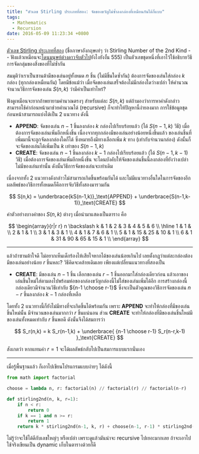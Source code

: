 ```yaml
---
title: "ตัวเลข Stirling ประเภทที่สอง: จัดของขวัญไม่ซ้ำลงกล่องที่เหมือนกันได้กี่แบบ"
tags:
  - Mathematics
  - Recursion
date: 2016-05-09 11:23:34 +0800
---
```


[ตัวเลข Stirling ประเภทที่สอง][stirling 2nd] (ชื่อภาษาอังกฤษเท่ๆ ว่า Stirling Number of the 2nd Kind -- ฟังแล้วเหมือนจะ[โดนมนุษย์ต่างดาวจับตัวไป][ufo encounter joke]ยังไงยังงั้น 555) เป็นตัวเลขชุดหนึ่งที่เอาไว้ใช้อธิบายวิธีการจัดกลุ่มของสิ่งของที่ไม่ซ้ำกัน

สมมุติว่าเราเป็นซานต้ามีของเล่นอยู่ทั้งหมด $n$ ชิ้น (ไม่มีชิ้นใดซ้ำกัน) ต้องการจัดของเล่นใส่กล่อง $k$ กล่อง (ทุกกล่องเหมือนกัน) โดยมีข้อแม้ว่า เมื่อจัดของเล่นเสร็จต้องไม่มีกล่องใดว่างเปล่า ให้คำนวณจำนวนวิธีการจัดของเล่น $S(n,k)$ ว่ามีค่าเป็นเท่าไหร่?

ฟังดูเหมือนจะยากถ้าพยายามคำนวณตรงๆ สำหรับแต่ละ $S(n,k)$ แต่ถ้ามองว่าการหาค่าดังกล่าวสามารถใช้ค่าก่อนหน้ามาช่วยคำนวณได้ (recursive) ก็จะทำให้ปัญหานี้ง่ายลงมาก การใช้ข้อมูลชุดก่อนหน้าสามารถแบ่งได้เป็น 2 แนวทาง ดังนี้

- __APPEND__: จัดของเล่น $n-1$ ชิ้นลงกล่อง $k$ กล่องไปเรียบร้อยแล้ว (ได้ $S(n-1,k)$ วิธี) เมื่อต้องการจัดของเล่นเพิ่มอีกหนึ่งชิ้น เนื่องจากทุกกล่องมีของเล่นอย่างน้อยหนึ่งชิ้นแล้ว ของเล่นชิ้นที่เพิ่มมานี้จะถูกจัดลงกล่องใดก็ได้ ซึ่งหมายถึงมีทางเลือกเพิ่ม $k$ ทาง (เท่ากับจำนวนกล่อง) ดังนั้นก็จะจัดของเล่นได้เพิ่มเป็น $k$ เท่าของ $S(n-1,k)$
- __CREATE__: จัดของเล่น $n-1$ ชิ้นลงกล่อง $k-1$ กล่องไปเรียบร้อยแล้ว (ได้ $S(n-1,k-1)$ วิธี) เมื่อต้องการจัดของเล่นเพิ่มอีกหนึ่งชิ้น จะโดนบังคับให้จัดของเล่นชิ้นนี้ลงกล่องที่ยังว่างเปล่าไม่มีของเล่นเท่านั้น ดังนั้นวิธีการจัดของเล่นจะเท่าเดิม

เนื่องจากทั้ง 2 แนวทางดังกล่าวไม่สามารถเกิดขึ้นพร้อมกันได้ และไม่มีแนวทางอื่นใดในการจัดของอีก ผลลัพธ์ของวิธีการทั้งหมดก็คือการจับวิธีทั้งสองมารวมกัน

$$
    S(n,k) = \underbrace{kS(n-1,k)}_\text{APPEND}
           + \underbrace{S(n-1,k-1)}_\text{CREATE}
$$

ค่าตัวอย่างบางค่าของ $S(n,k)$ ต่างๆ เมื่อนำมาแสดงเป็นตาราง คือ

$$ \begin{array}{r|r r}
    n \backslash k & 1 &  2 &  3 &  4 &  5 & 6 \\
    \hline
    1              & 1 &                       \\
    2              & 1 &  1                    \\
    3              & 1 &  3 &  1               \\
    4              & 1 &  7 &  6 &  1          \\
    5              & 1 & 15 & 25 & 10 &  1     \\
    6              & 1 & 31 & 90 & 65 & 15 & 1 \\
\end{array} $$

---

แล้วถ้าซานต้าใจดี ไม่อยากเห็นเด็กร้องไห้เสียใจหากได้ของเล่นน้อยเกินไป เลยตั้งกฎว่าแต่ละกล่องต้องมีของเล่นอย่างน้อย $r$ ชิ้นหละ?  วิธีคิดจะคล้ายเดิมเลย เพียงแต่เปลี่ยนแนวทางที่สองเป็น

- __CREATE__: มีของเล่น $n-1$ ชิ้น เลือกของเล่น $r-1$ ชิ้นออกมาใส่กล่องเดียวก่อน แล้วเอาของเล่นชิ้นใหม่ใส่ตามลงไปพร้อมห่อของกล่องขวัญกล่องนี้ไม่ใส่ของเล่นเพิ่มได้อีก การสร้างกล่องนี้กล่องเดียวมีจำนวนวิธีเท่ากับ ${n-1 \choose r-1}$ ซึ่งจะเป็นตัวคูณของวิธีการจัดของเล่น $n-r$ ชิ้นลงกล่อง $k-1$ กล่องที่เหลือ

โดยทั้ง 2 แนวทางนี้ก็ยังไม่มีทางที่จะเกิดขึ้นได้พร้อมกัน เพราะ __APPEND__ จะทำให้กล่องที่มีของเล่นชิ้นใหม่นั้น มีจำนวนของเล่นมากกว่า $r$ ชิ้นแน่นอน ส่วน __CREATE__ จะทำให้กล่องที่มีของเล่นชิ้นใหม่มีของเล่นทั้งหมดเท่ากับ $r$ ชิ้นพอดี ดังนั้นจึงได้สมการว่า

$$
    S_r(n,k) = k S_r(n-1,k)
             + \underbrace{ {n-1 \choose r-1} S_r(n-r,k-1) }_\text{CREATE}
$$

สังเกตว่า หากแทนค่า $r=1$ จะได้ผลลัพธ์กลับไปเป็นสมการแบบแรกนั่นเอง

---

เมื่อรู้พื้นฐานแล้ว ก็เอาไปเขียนโปรแกรมแบบง่ายๆ ได้ดังนี้

``` python
from math import factorial

choose = lambda n, r: factorial(n) // factorial(r) // factorial(n-r)

def stirling2nd(n, k, r=1):
    if n < r:
        return 0
    if k == 1 and n >= r:
        return 1
    return k * stirling2nd(n-1, k, r) + choose(n-1, r-1) * stirling2nd(n-r, k-1, r)
```

ไม่รู้ว่าจะใช้ได้ดีกับเลขใหญ่ๆ หรือเปล่า เพราะดูแล้วมันน่าจะ recursive ไปเยอะมากเลย ถ้าจะเอาไปใช้จริงเขียนเป็น dynamic เก็บในตารางด้วยก็ดี


[stirling 2nd]: //en.wikipedia.org/wiki/Stirling_numbers_of_the_second_kind
[ufo encounter joke]: //en.wikipedia.org/wiki/Close_Encounters_of_the_Third_Kind
